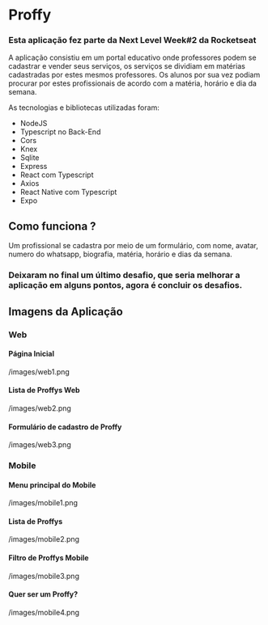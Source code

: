 # Proffy
### Esta aplicação fez parte da Next Level Week#2 da Rocketseat

A aplicação consistiu em um portal educativo onde professores podem se cadastrar e vender seus serviços, os serviços se dividiam em matérias cadastradas por estes mesmos professores. Os alunos por sua vez podiam procurar por estes profissionais de acordo com a matéria, horário e dia da semana.

As tecnologias e bibliotecas utilizadas foram:
- NodeJS
- Typescript no Back-End
- Cors
- Knex
- Sqlite
- Express
- React com Typescript
- Axios
- React Native com Typescript
- Expo

## Como funciona ?

Um profissional se cadastra por meio de um formulário, com nome, avatar, numero do whatsapp, biografia, matéria, horário e dias da semana.


### Deixaram no final um último desafio, que seria melhorar a aplicação em alguns pontos, agora é concluir os desafios.

## Imagens da Aplicação
### Web
#### Página Inicial
/images/web1.png

#### Lista de Proffys Web
/images/web2.png

#### Formulário de cadastro de Proffy
/images/web3.png

### Mobile
#### Menu principal do Mobile
/images/mobile1.png

#### Lista de Proffys
/images/mobile2.png

#### Filtro de Proffys Mobile
/images/mobile3.png

#### Quer ser um Proffy?
/images/mobile4.png

